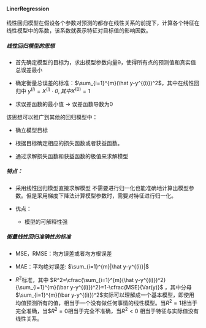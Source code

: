 #### LinerRegression

线性回归模型在假设各个参数对预测的都存在线性关系的前提下，计算各个特征在线性模型中的系数，该系数就表示特征对目标值的影响因数。

##### 线性回归模型的思想

- 首先确定模型的目标为，求出模型参数向量θ，使得所有点的预测值和真实值总误差最小

- 确定衡量总误差的标准：$\sum_{i=1}^{m}(\hat y-y^{(i)})^2$，其中在线性回归中 $y^{(i)}=X^{(i)} \cdot θ, 其中 X^{(0)}=1$

- 求误差函数的最小值 → 误差函数导数为0

该思想可以推广到其他的回归模型中：

- 确立模型目标

- 根据目标确定相应的损失函数或者获益函数。

- 通过求解损失函数和获益函数的极值来求解模型



##### 特点：

- 采用线性回归模型直接求解模型 不需要进行归一化也能准确地计算出模型参数。但是采用梯度下降法计算模型参数时，需要对特征进行归一化。

- 优点：
  
  - 模型的可解释性强



##### 衡量线性回归准确性的标准

- MSE，RMSE：均方误差或者均方根误差

- MAE：平均绝对误差: $\sum_{i=1}^{m}|\hat y-y^{(i)}|$

- $R^2$标准，其中 $R^2=\cfrac{\sum_{i=1}^{m}(\hat y-y^{(i)})^2}{\sum_{i=1}^{m}(\bar y-y^{(i)})^2}=1-\cfrac{MSE}{Var(y)}$ ，其中分母$\sum_{i=1}^{m}(\bar y-y^{(i)})^2$实际可以理解成一个基本模型，即使用均值预测所有的值，相当于一个没有做任何事情的线性模型。当$R^2=1$相当于完全准确，当$$R^2=0$相当于完全不准确，当$R^2 \lt 0$ 相当于特征与实际值没有线性关系。







